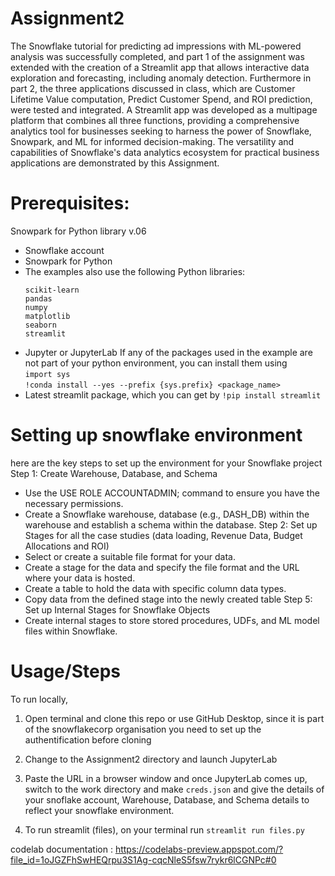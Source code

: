 # Assignment2
The Snowflake tutorial for predicting ad impressions with ML-powered analysis was successfully completed, and part 1 of the assignment was extended with the creation of a Streamlit app that allows interactive data exploration and forecasting, including anomaly detection. 
Furthermore in part 2, the three applications discussed in class, which are Customer Lifetime Value computation, Predict Customer Spend, and ROI prediction, were tested and integrated. A Streamlit app was developed as a multipage platform that combines all three functions, providing a comprehensive analytics tool for businesses seeking to harness the power of Snowflake, Snowpark, and ML for informed decision-making. The versatility and capabilities of Snowflake's data analytics ecosystem for practical business applications are demonstrated by this Assignment.

# Prerequisites:
Snowpark for Python library v.06

* Snowflake account
* Snowpark for Python
* The examples also use the following Python libraries:
   ```
   scikit-learn
   pandas
   numpy
   matplotlib
   seaborn
   streamlit
   ```
* Jupyter or JupyterLab
If any of the packages used in the example are not part of your python environment, you can install them using
<br>`import sys`<br>
`!conda install --yes --prefix {sys.prefix} <package_name>`
* Latest streamlit package, which you can get by
 `!pip install streamlit`

# Setting up snowflake environment
here are the key steps to set up the environment for your Snowflake project
Step 1: Create Warehouse, Database, and Schema
  - Use the USE ROLE ACCOUNTADMIN; command to ensure you have the necessary permissions.
  - Create a Snowflake warehouse, database (e.g., DASH_DB) within the warehouse and establish a schema within the database.
Step 2: Set up Stages for all the case studies (data loading, Revenue Data, Budget Allocations and ROI)
  - Select or create a suitable file format for your data.
  - Create a stage for the data and specify the file format and the URL where your data is hosted.
  - Create a table to hold the data with specific column data types.
  - Copy data from the defined stage into the newly created table
Step 5: Set up Internal Stages for Snowflake Objects
  - Create internal stages to store stored procedures, UDFs, and ML model files within Snowflake.

# Usage/Steps
To run locally,

1. Open terminal and clone this repo or use GitHub Desktop, since it is part of the snowflakecorp organisation you need to set up the authentification before cloning

2. Change to the Assignment2 directory and launch  JupyterLab

3. Paste the URL in a browser window and once JupyterLab comes up, switch to the work directory and make `creds.json` and give the details of your snoflake account, Warehouse, Database, and Schema details to reflect your snowflake environment.

4. To run streamlit (files), on your terminal run  `streamlit run files.py`

codelab documentation : https://codelabs-preview.appspot.com/?file_id=1oJGZFhSwHEQrpu3S1Ag-cqcNleS5fsw7rykr6lCGNPc#0
